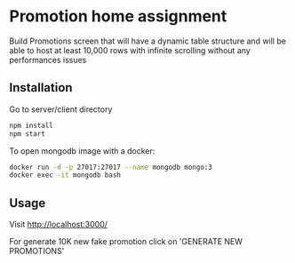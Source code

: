 # Promotion home assignment

Build Promotions screen that will have a dynamic table structure and will be able
to host at least 10,000 rows with infinite scrolling without any performances issues

## Installation

Go to server/client directory

```bash
npm install
npm start
```

To open mongodb image with a docker:

```bash
docker run -d -p 27017:27017 --name mongodb mongo:3
docker exec -it mongodb bash
```

## Usage

Visit [http://localhost:3000/](http://localhost:3000/)

For generate 10K new fake promotion click on 'GENERATE NEW PROMOTIONS'
